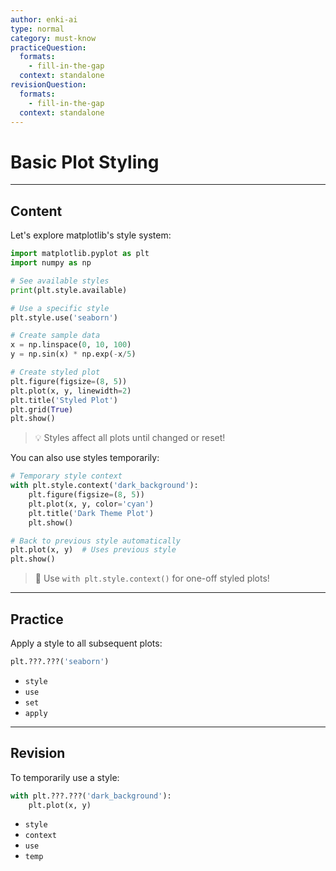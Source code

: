 ```yaml
---
author: enki-ai
type: normal
category: must-know
practiceQuestion:
  formats:
    - fill-in-the-gap
  context: standalone
revisionQuestion:
  formats:
    - fill-in-the-gap
  context: standalone
---
```


# Basic Plot Styling

---
## Content

Let's explore matplotlib's style system:

```python
import matplotlib.pyplot as plt
import numpy as np

# See available styles
print(plt.style.available)

# Use a specific style
plt.style.use('seaborn')

# Create sample data
x = np.linspace(0, 10, 100)
y = np.sin(x) * np.exp(-x/5)

# Create styled plot
plt.figure(figsize=(8, 5))
plt.plot(x, y, linewidth=2)
plt.title('Styled Plot')
plt.grid(True)
plt.show()
```

> 💡 Styles affect all plots until changed or reset!

You can also use styles temporarily:

```python
# Temporary style context
with plt.style.context('dark_background'):
    plt.figure(figsize=(8, 5))
    plt.plot(x, y, color='cyan')
    plt.title('Dark Theme Plot')
    plt.show()

# Back to previous style automatically
plt.plot(x, y)  # Uses previous style
plt.show()
```

> 🎯 Use `with plt.style.context()` for one-off styled plots!

---
## Practice

Apply a style to all subsequent plots:

```python
plt.???.???('seaborn')
```

- `style`
- `use`
- `set`
- `apply`

---
## Revision

To temporarily use a style:

```python
with plt.???.???('dark_background'):
    plt.plot(x, y)
```

- `style`
- `context`
- `use`
- `temp` 